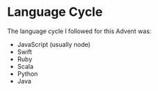 # Language Cycle

The language cycle I followed for this Advent was:
- JavaScript (usually node)
- Swift
- Ruby
- Scala
- Python
- Java
